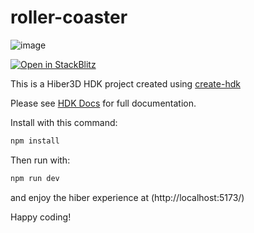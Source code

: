 # roller-coaster

![image](https://github.com/WilhelmBerggren/roller-coaster/assets/20476041/c34a05bc-7a73-4ea8-8c90-4840c07f3c5a)

[![Open in StackBlitz](https://developer.stackblitz.com/img/open_in_stackblitz.svg)](https://stackblitz.com/fork/github/WilhelmBerggren/roller-coaster?file=index.tsx)

This is a Hiber3D HDK project created using [create-hdk](https://github.com/hiberworld/codekit/packages/create-hdk)

Please see [HDK Docs](https://developer.hiber3d.com/docs/) for full documentation.

Install with this command:

```bash
npm install
```

Then run with:

```bash
npm run dev
```

and enjoy the hiber experience at
(http://localhost:5173/)

Happy coding!
